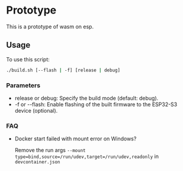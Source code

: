 # Prototype

This is a prototype of wasm on esp.

## Usage

To use this script:

```sh
./build.sh [--flash | -f] [release | debug]
```

### Parameters

* release or debug: Specify the build mode (default: debug).
* -f or --flash: Enable flashing of the built firmware to the ESP32-S3 device (optional).

### FAQ

- Docker start failed with mount error on Windows?

  Remove the run args `--mount type=bind,source=/run/udev,target=/run/udev,readonly` in `devcontainer.json`

